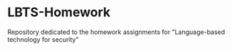 # LBTS-Homework
Repository dedicated to the homework assignments for "Language-based technology for security"
